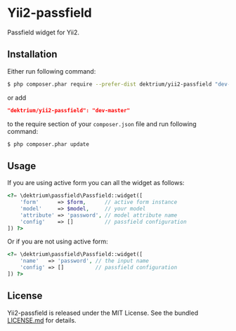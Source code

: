 Yii2-passfield
==============

Passfield widget for Yii2.

Installation
------------

Either run following command:

```bash
$ php composer.phar require --prefer-dist dektrium/yii2-passfield "dev-master"
```

or add

```json
"dektrium/yii2-passfield": "dev-master"
```

to the require section of your `composer.json` file and run following command:

```bash
$ php composer.phar update
```

Usage
-----

If you are using active form you can all the widget as follows:

```php
<?= \dektrium\passfield\Passfield::widget([
    'form'      => $form,      // active form instance
    'model'     => $model,     // your model
    'attribute' => 'password', // model attribute name
    'config'    => []          // passfield configuration
]) ?>
```

Or if you are not using active form:

```php
<?= \dektrium\passfield\Passfield::widget([
    'name'   => 'password', // the input name
    'config' => []          // passfield configuration
]) ?>
```

License
-------

Yii2-passfield is released under the MIT License. See the bundled [LICENSE.md](LICENSE.md) for details.